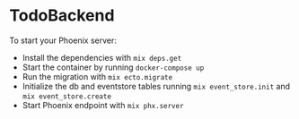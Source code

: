 # TodoBackend

To start your Phoenix server:
  * Install the dependencies with `mix deps.get`
  * Start the container by running `docker-compose up`
  * Run the migration with `mix ecto.migrate`
  * Initialize the db and eventstore tables running `mix event_store.init` and `mix event_store.create`
  * Start Phoenix endpoint with `mix phx.server`
